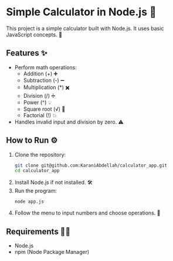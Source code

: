 # Simple Calculator in Node.js 🧮

This project is a simple calculator built with Node.js. It uses basic JavaScript concepts. 🚀

## Features ✨
- Perform math operations:
  - Addition (+) ➕
  - Subtraction (-) ➖
  - Multiplication (*) ✖️
  - Division (/) ➗
  - Power (^) 💡
  - Square root (√) 🌱
  - Factorial (!) 💥
- Handles invalid input and division by zero. ⚠️

## How to Run ⚙️
1. Clone the repository:  
   ```bash
   git clone git@github.com:KaraniAbdellah/calculator_app.git
   cd calculator_app
   ```
2. Install Node.js if not installed. 🛠️
3. Run the program:  
   ```bash
   node app.js
   ```
4. Follow the menu to input numbers and choose operations. 📝

## Requirements 🧑‍💻
- Node.js
- npm (Node Package Manager)
